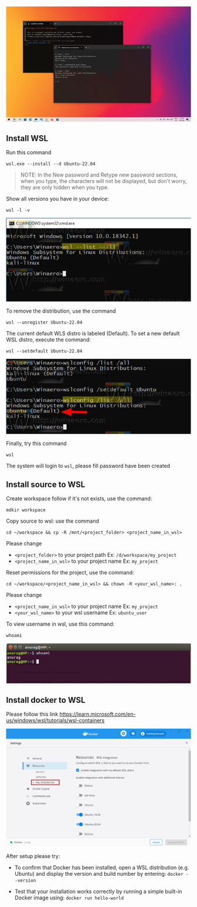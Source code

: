 ![alt text](image-4.png)
## Install WSL
Run this command
```
wsl.exe --install --d Ubuntu-22.04
```

> NOTE: In the New password and Retype new password sections, when you type, the characters will not be displayed, but don't worry, they are only hidden when you type.

Show all versions you have in your device:
```
wsl -l -v
```
![alt text](image-3.png)

To remove the distribution, use the command
```
wsl --unregister Ubuntu-22.04
```

The current default WLS distro is labeled (Default). To set a new default WSL distro, execute the command:
```
wsl --setdefault Ubuntu-22.04
```
![alt text](image-2.png)

Finally, try this command
```
wsl
```
The system will login to `wsl`, please fill password have been created


## Install source to WSL
Create workspace follow if it's not exists, use the command:
```
mdkir workspace
```

Copy source to wsl: use the command
```
cd ~/workspace && cp -R /mnt/<project_folder> <project_name_in_wsl> 
```
Please change 
- `<project_folder>` to your project path Ex: `/d/workspace/my_project `
- `<project_name_in_wsl>` to your project name Ex: `my_project`

Reset permissions for the project, use the command:
```
cd ~/workspace/<project_name_in_wsl> && chown -R <your_wsl_name>: .
```
Please change
- `<project_name_in_wsl>` to your project name Ex: `my_project`
- `<your_wsl_name>` to your wsl username Ex: `ubuntu_user`

To view username in wsl, use this command:
```
whoami
```
![alt text](image-1.png)

## Install docker to WSL
Please follow this link [https://learn.microsoft.com/en-us/windows/wsl/tutorials/wsl-containers ](https://learn.microsoft.com/en-us/windows/wsl/tutorials/wsl-containers#install-docker-desktop)

![alt text](image.png)

After setup please try:
- To confirm that Docker has been installed, open a WSL distribution (e.g. Ubuntu) and display the version and build number by entering: `docker --version`

- Test that your installation works correctly by running a simple built-in Docker image using: `docker run hello-world`
